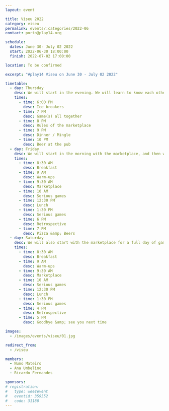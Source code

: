 ```yaml
---
layout: event

title: Viseu 2022
category: viseu
permalink: events/:categories/2022-06
contact: porto@play14.org

schedule:
  dates: June 30- July 02 2022
  start: 2022-06-30 18:00:00
  finish: 2022-07-02 17:00:00

location: To be confirmed

excerpt: "#play14 Viseu on June 30 - July 02 2022"

timetable:
  - day: Thursday
    desc: We will start in the evening. We will learn to know each other and share a nice dinner all together.
    times:
      - time: 6:00 PM
        desc: Ice breakers
      - time: 7 PM
        desc: Game(s) all together
      - time: 8 PM
        desc: Rules of the marketplace
      - time: 9 PM
        desc: Dinner / Mingle
      - time: 10 PM
        desc: Beer at the pub
  - day: Friday
    desc: We will start in the morning with the marketplace, and then we will play games all day long.
    times:
      - time: 8:30 AM
        desc: Breakfast
      - time: 9 AM
        desc: Warm-ups
      - time: 9:30 AM
        desc: Marketplace
      - time: 10 AM
        desc: Serious games
      - time: 12:30 PM
        desc: Lunch
      - time: 1:30 PM
        desc: Serious games
      - time: 6 PM
        desc: Retrospective
      - time: 7 PM
        desc: Pizza &amp; Beers
  - day: Saturday
    desc: We will also start with the marketplace for a full day of games. Whoever needs to catch a plane can leave earlier.
    times:
      - time: 8:30 AM
        desc: Breakfast
      - time: 9 AM
        desc: Warm-ups
      - time: 9:30 AM
        desc: Marketplace
      - time: 10 AM
        desc: Serious games
      - time: 12:30 PM
        desc: Lunch
      - time: 1:30 PM
        desc: Serious games
      - time: 4 PM
        desc: Retrospective
      - time: 5 PM
        desc: Goodbye &amp; see you next time

images:
  - /images/events/viseu/01.jpg

redirect_from:
  - /viseu

members:
  - Nuno Mateiro
  - Ana Umbelino
  - Ricardo Fernandes

sponsors:
# registration:
#   type: weezevent
#   eventid: 359552
#   code: 31180
---
```

